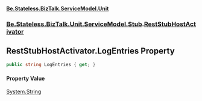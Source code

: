#### [Be.Stateless.BizTalk.ServiceModel.Unit](README.md 'README')
### [Be.Stateless.BizTalk.Unit.ServiceModel.Stub](Be.Stateless.BizTalk.Unit.ServiceModel.Stub.md 'Be.Stateless.BizTalk.Unit.ServiceModel.Stub').[RestStubHostActivator](RestStubHostActivator.md 'Be.Stateless.BizTalk.Unit.ServiceModel.Stub.RestStubHostActivator')

## RestStubHostActivator.LogEntries Property

```csharp
public string LogEntries { get; }
```

#### Property Value
[System.String](https://docs.microsoft.com/en-us/dotnet/api/System.String 'System.String')
